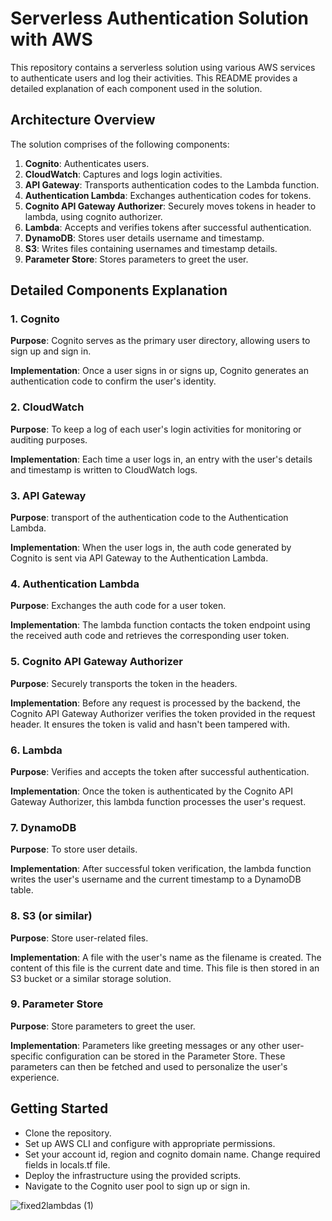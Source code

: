 # Serverless Authentication Solution with AWS

This repository contains a serverless solution using various AWS services to authenticate users and log their activities. This README provides a detailed explanation of each component used in the solution.

## Architecture Overview

The solution comprises of the following components:

1. **Cognito**: Authenticates users.
2. **CloudWatch**: Captures and logs login activities.
3. **API Gateway**: Transports authentication codes to the Lambda function.
4. **Authentication Lambda**: Exchanges authentication codes for tokens.
5. **Cognito API Gateway Authorizer**: Securely moves tokens in header to lambda, using cognito authorizer.
6. **Lambda**: Accepts and verifies tokens after successful authentication.
7. **DynamoDB**: Stores user details username and timestamp.
8. **S3**: Writes files containing usernames and timestamp details.
9. **Parameter Store**: Stores parameters to greet the user.

## Detailed Components Explanation

### 1. Cognito

**Purpose**: Cognito serves as the primary user directory, allowing users to sign up and sign in. 

**Implementation**: Once a user signs in or signs up, Cognito generates an authentication code to confirm the user's identity.

### 2. CloudWatch

**Purpose**: To keep a log of each user's login activities for monitoring or auditing purposes.

**Implementation**: Each time a user logs in, an entry with the user's details and timestamp is written to CloudWatch logs.

### 3. API Gateway

**Purpose**: transport of the authentication code to the Authentication Lambda.

**Implementation**: When the user logs in, the auth code generated by Cognito is sent via API Gateway to the Authentication Lambda.

### 4. Authentication Lambda

**Purpose**: Exchanges the auth code for a user token.

**Implementation**: The lambda function contacts the token endpoint using the received auth code and retrieves the corresponding user token.

### 5. Cognito API Gateway Authorizer

**Purpose**: Securely transports the token in the headers.

**Implementation**: Before any request is processed by the backend, the Cognito API Gateway Authorizer verifies the token provided in the request header. It ensures the token is valid and hasn't been tampered with.

### 6. Lambda

**Purpose**: Verifies and accepts the token after successful authentication.

**Implementation**: Once the token is authenticated by the Cognito API Gateway Authorizer, this lambda function processes the user's request. 

### 7. DynamoDB

**Purpose**: To store user details.

**Implementation**: After successful token verification, the lambda function writes the user's username and the current timestamp to a DynamoDB table.

### 8. S3 (or similar)

**Purpose**: Store user-related files.

**Implementation**: A file with the user's name as the filename is created. The content of this file is the current date and time. This file is then stored in an S3 bucket or a similar storage solution.

### 9. Parameter Store

**Purpose**: Store parameters to greet the user.

**Implementation**: Parameters like greeting messages or any other user-specific configuration can be stored in the Parameter Store. These parameters can then be fetched and used to personalize the user's experience.

## Getting Started

- Clone the repository.
- Set up AWS CLI and configure with appropriate permissions.
- Set your account id, region and cognito domain name. Change required fields in locals.tf file.
- Deploy the infrastructure using the provided scripts.
- Navigate to the Cognito user pool to sign up or sign in.

![fixed2lambdas (1)](https://github.com/yuvalcoren/commit_project/assets/132250761/26d1f440-997e-407b-9912-0ff949d08db7)
